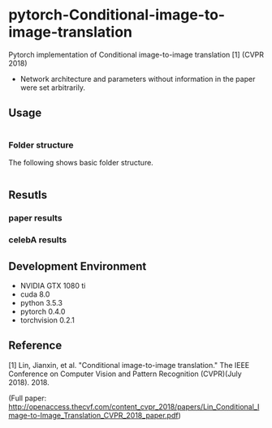 # pytorch-Conditional-image-to-image-translation
Pytorch implementation of Conditional image-to-image translation [1] (CVPR 2018)
* Network architecture and parameters without information in the paper were set arbitrarily.

## Usage
```

```

### Folder structure
The following shows basic folder structure.
```

```

## Resutls
### paper results

### celebA results

## Development Environment
* NVIDIA GTX 1080 ti
* cuda 8.0
* python 3.5.3
* pytorch 0.4.0
* torchvision 0.2.1

## Reference
[1] Lin, Jianxin, et al. "Conditional image-to-image translation." The IEEE Conference on Computer Vision and Pattern Recognition (CVPR)(July 2018). 2018.

(Full paper: http://openaccess.thecvf.com/content_cvpr_2018/papers/Lin_Conditional_Image-to-Image_Translation_CVPR_2018_paper.pdf)
